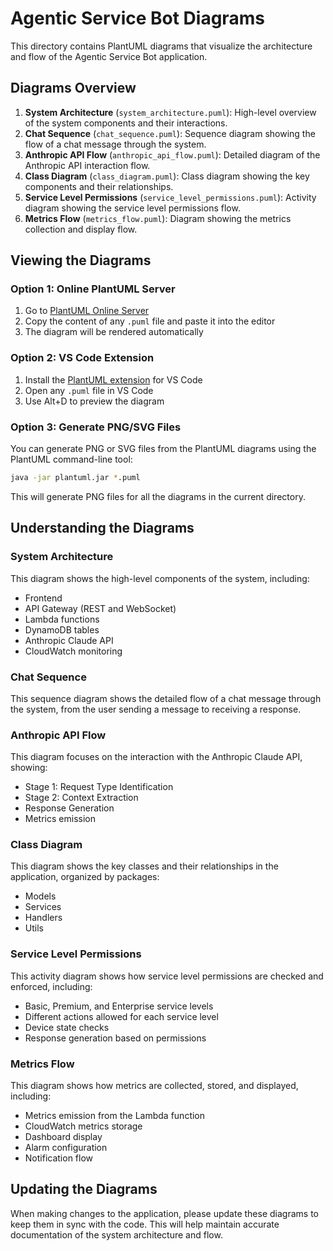 # Agentic Service Bot Diagrams

This directory contains PlantUML diagrams that visualize the architecture and flow of the Agentic Service Bot application.

## Diagrams Overview

1. **System Architecture** (`system_architecture.puml`): High-level overview of the system components and their interactions.
2. **Chat Sequence** (`chat_sequence.puml`): Sequence diagram showing the flow of a chat message through the system.
3. **Anthropic API Flow** (`anthropic_api_flow.puml`): Detailed diagram of the Anthropic API interaction flow.
4. **Class Diagram** (`class_diagram.puml`): Class diagram showing the key components and their relationships.
5. **Service Level Permissions** (`service_level_permissions.puml`): Activity diagram showing the service level permissions flow.
6. **Metrics Flow** (`metrics_flow.puml`): Diagram showing the metrics collection and display flow.

## Viewing the Diagrams

### Option 1: Online PlantUML Server

1. Go to [PlantUML Online Server](https://www.plantuml.com/plantuml/uml/)
2. Copy the content of any `.puml` file and paste it into the editor
3. The diagram will be rendered automatically

### Option 2: VS Code Extension

1. Install the [PlantUML extension](https://marketplace.visualstudio.com/items?itemName=jebbs.plantuml) for VS Code
2. Open any `.puml` file in VS Code
3. Use Alt+D to preview the diagram

### Option 3: Generate PNG/SVG Files

You can generate PNG or SVG files from the PlantUML diagrams using the PlantUML command-line tool:

```bash
java -jar plantuml.jar *.puml
```

This will generate PNG files for all the diagrams in the current directory.

## Understanding the Diagrams

### System Architecture

This diagram shows the high-level components of the system, including:
- Frontend
- API Gateway (REST and WebSocket)
- Lambda functions
- DynamoDB tables
- Anthropic Claude API
- CloudWatch monitoring

### Chat Sequence

This sequence diagram shows the detailed flow of a chat message through the system, from the user sending a message to receiving a response.

### Anthropic API Flow

This diagram focuses on the interaction with the Anthropic Claude API, showing:
- Stage 1: Request Type Identification
- Stage 2: Context Extraction
- Response Generation
- Metrics emission

### Class Diagram

This diagram shows the key classes and their relationships in the application, organized by packages:
- Models
- Services
- Handlers
- Utils

### Service Level Permissions

This activity diagram shows how service level permissions are checked and enforced, including:
- Basic, Premium, and Enterprise service levels
- Different actions allowed for each service level
- Device state checks
- Response generation based on permissions

### Metrics Flow

This diagram shows how metrics are collected, stored, and displayed, including:
- Metrics emission from the Lambda function
- CloudWatch metrics storage
- Dashboard display
- Alarm configuration
- Notification flow

## Updating the Diagrams

When making changes to the application, please update these diagrams to keep them in sync with the code. This will help maintain accurate documentation of the system architecture and flow. 